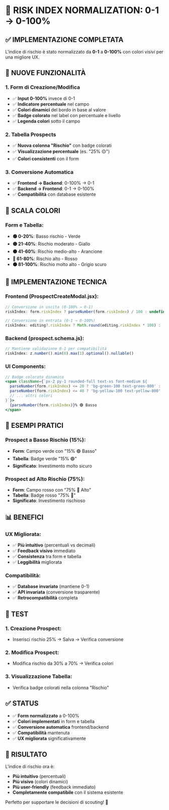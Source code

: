 # 🎯 RISK INDEX NORMALIZATION: 0-1 → 0-100%

## ✅ **IMPLEMENTAZIONE COMPLETATA**

L'indice di rischio è stato normalizzato da **0-1** a **0-100%** con colori visivi per una migliore UX.

## 🎨 **NUOVE FUNZIONALITÀ**

### **1. Form di Creazione/Modifica**
- ✅ **Input 0-100%** invece di 0-1
- ✅ **Indicatore percentuale** nel campo
- ✅ **Colori dinamici** del bordo in base al valore
- ✅ **Badge colorato** nel label con percentuale e livello
- ✅ **Legenda colori** sotto il campo

### **2. Tabella Prospects**
- ✅ **Nuova colonna "Rischio"** con badge colorati
- ✅ **Visualizzazione percentuale** (es. "25% 🟡")
- ✅ **Colori consistenti** con il form

### **3. Conversione Automatica**
- ✅ **Frontend → Backend**: 0-100% → 0-1
- ✅ **Backend → Frontend**: 0-1 → 0-100%
- ✅ **Compatibilità** con database esistente

## 🎨 **SCALA COLORI**

### **Form e Tabella:**
- **🟢 0-20%**: Basso rischio - Verde
- **🟡 21-40%**: Rischio moderato - Giallo  
- **🟠 41-60%**: Rischio medio-alto - Arancione
- **🔴 61-80%**: Rischio alto - Rosso
- **⚫ 81-100%**: Rischio molto alto - Grigio scuro

## 🔧 **IMPLEMENTAZIONE TECNICA**

### **Frontend (ProspectCreateModal.jsx):**
```javascript
// Conversione in uscita (0-100% → 0-1)
riskIndex: form.riskIndex ? parseNumber(form.riskIndex) / 100 : undefined

// Conversione in entrata (0-1 → 0-100%)
riskIndex: editing?.riskIndex ? Math.round(editing.riskIndex * 100) : ''
```

### **Backend (prospect.schema.js):**
```javascript
// Mantiene validazione 0-1 per compatibilità
riskIndex: z.number().min(0).max(1).optional().nullable()
```

### **UI Components:**
```jsx
// Badge colorato dinamico
<span className={`px-2 py-1 rounded-full text-xs font-medium ${
  parseNumber(form.riskIndex) <= 20 ? 'bg-green-100 text-green-800' :
  parseNumber(form.riskIndex) <= 40 ? 'bg-yellow-100 text-yellow-800' :
  // ... altri colori
}`}>
  {parseNumber(form.riskIndex)}% 🟢 Basso
</span>
```

## 🎯 **ESEMPI PRATICI**

### **Prospect a Basso Rischio (15%):**
- **Form**: Campo verde con "15% 🟢 Basso"
- **Tabella**: Badge verde "15% 🟢"
- **Significato**: Investimento molto sicuro

### **Prospect ad Alto Rischio (75%):**
- **Form**: Campo rosso con "75% 🔴 Alto"  
- **Tabella**: Badge rosso "75% 🔴"
- **Significato**: Investimento rischioso

## 📊 **BENEFICI**

### **UX Migliorata:**
- ✅ **Più intuitivo** (percentuali vs decimali)
- ✅ **Feedback visivo** immediato
- ✅ **Consistenza** tra form e tabella
- ✅ **Leggibilità** migliorata

### **Compatibilità:**
- ✅ **Database invariato** (mantiene 0-1)
- ✅ **API invariata** (conversione trasparente)
- ✅ **Retrocompatibilità** completa

## 🧪 **TEST**

### **1. Creazione Prospect:**
- Inserisci rischio 25% → Salva → Verifica conversione

### **2. Modifica Prospect:**
- Modifica rischio da 30% a 70% → Verifica colori

### **3. Visualizzazione Tabella:**
- Verifica badge colorati nella colonna "Rischio"

## ✅ **STATUS**

- ✅ **Form normalizzato** a 0-100%
- ✅ **Colori implementati** in form e tabella
- ✅ **Conversione automatica** frontend/backend
- ✅ **Compatibilità** mantenuta
- ✅ **UX migliorata** significativamente

## 🎯 **RISULTATO**

L'indice di rischio ora è:
- **Più intuitivo** (percentuali)
- **Più visivo** (colori dinamici)
- **Più user-friendly** (feedback immediato)
- **Completamente compatibile** con il sistema esistente

Perfetto per supportare le decisioni di scouting! 🎉


